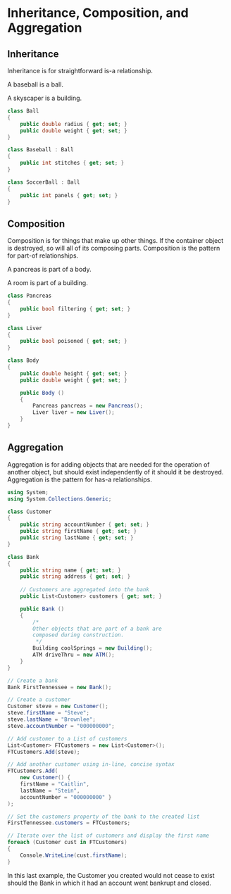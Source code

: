 # Inheritance, Composition, and Aggregation

## Inheritance

Inheritance is for straightforward is-a relationship.

A baseball is a ball.

A skyscaper is a building.

```cs
class Ball
{
    public double radius { get; set; }
    public double weight { get; set; }
}

class Baseball : Ball
{
    public int stitches { get; set; }
}

class SoccerBall : Ball
{
    public int panels { get; set; }
}
```

## Composition

Composition is for things that make up other things. If the container object is destroyed, so will all of its composing parts. Composition is the pattern for part-of relationships.

A pancreas is part of a body.

A room is part of a building.

```cs
class Pancreas
{
    public bool filtering { get; set; }
}

class Liver
{
    public bool poisoned { get; set; }
}

class Body
{
    public double height { get; set; }
    public double weight { get; set; }

    public Body ()
    {
        Pancreas pancreas = new Pancreas();
        Liver liver = new Liver();
    }
}
```

## Aggregation

Aggregation is for adding objects that are needed for the operation of another object, but should exist independently of it should it be destroyed. Aggregation is the pattern for has-a relationships.

```cs
using System;
using System.Collections.Generic;

class Customer
{
    public string accountNumber { get; set; }
    public string firstName { get; set; }
    public string lastName { get; set; }
}

class Bank
{
    public string name { get; set; }
    public string address { get; set; }
 
    // Customers are aggregated into the bank
    public List<Customer> customers { get; set; }

    public Bank ()
    {
        /*
        Other objects that are part of a bank are 
        composed during construction.
         */
        Building coolSprings = new Building();
        ATM driveThru = new ATM();
    }
}

// Create a bank
Bank FirstTennessee = new Bank();

// Create a customer
Customer steve = new Customer();
steve.firstName = "Steve";
steve.lastName = "Brownlee";
steve.accountNumber = "000000000";

// Add customer to a List of customers
List<Customer> FTCustomers = new List<Customer>();
FTCustomers.Add(steve);

// Add another customer using in-line, concise syntax
FTCustomers.Add(
    new Customer() { 
    firstName = "Caitlin",
    lastName = "Stein",
    accountNumber = "000000000" }
);

// Set the customers property of the bank to the created list
FirstTennessee.customers = FTCustomers;

// Iterate over the list of customers and display the first name
foreach (Customer cust in FTCustomers)
{
    Console.WriteLine(cust.firstName);
}
```

In this last example, the Customer you created would not cease to exist should the Bank in which it had an account went bankrupt and closed.





